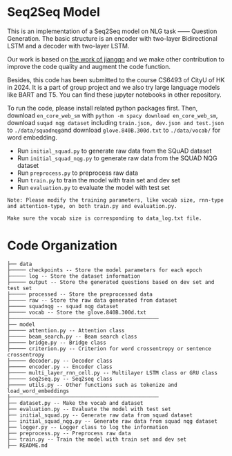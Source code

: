 # Seq2Seq Model

This is an implementation of a Seq2Seq model on NLG task —— Question Generation. The basic structure is an encoder with two-layer Bidirectional LSTM and a decoder with two-layer LSTM.

Our work is based on [the work of jiangqn](https://github.com/jiangqn/natural-question-generation/tree/master) and we make other contribution to improve the code quality and augment the code function.

Besides, this code has been submitted to the course CS6493 of CityU of HK in 2024. It is a part of group project and we also try large language models like BART and T5. You can find these jupyter notebooks in other repository.

To run the code, please install related python packages first. Then, download `en_core_web_sm` with `python -m spacy download en_core_web_sm`, download `suqad nqg dataset` including `train.json, dev.json and test.json` to `./data/squadnqg`and download `glove.840B.300d.txt` to `./data/vocab/` for word embedding. 

+ Run `initial_squad.py` to generate raw data from the SQuAD dataset
+ Run `initial_squad_nqg.py` to generate raw data from the SQUAD NQG dataset
+ Run `preprocess.py` to preprocess raw data
+ Run `train.py` to train the model with train set and dev set
+ Run `evaluation.py` to evaluate the model with test set

`Note: Please modify the training parameters, like vocab size, rnn-type and attention-type, on both train.py and evaluation.py.` 

`Make sure the vocab size is corresponding to data_log.txt file.`

# Code Organization

    ├── data             
    ├───── checkpoints -- Store the model parameters for each epoch
    ├───── log -- Store the dataset information
    ├───── output -- Store the generated questions based on dev set and test set
    ├───── processed -- Store the preprocessed data
    ├───── raw -- Store the raw data generated from dataset
    ├───── squadnqg -- squad nqg dataset
    ├───── vocab -- Store the glove.840B.300d.txt
    ├────────────────────────────────────────────────
    ├── model
    ├───── attention.py -- Attention class
    ├───── beam_search.py -- Beam search class
    ├───── bridge.py -- Bridge class 
    ├───── criterion.py -- Criterion for word crossentropy or sentence crossentropy
    ├───── decoder.py -- Decoder class
    ├───── encoder.py -- Encoder class
    ├───── multi_layer_rnn_cell.py -- Multilayer LSTM class or GRU class
    ├───── seq2seq.py -- Seq2seq class
    ├───── utils.py -- Other functions such as tokenize and load_word_embeddings
    ├────────────────────────────────────────────────
    ├── dataset.py -- Make the vocab and dataset
    ├── evaluation.py -- Evaluate the model with test set
    ├── initial_squad.py -- Generate raw data from squad dataset
    ├── initial_squad_nqg.py -- Generate raw data from squad nqg dataset
    ├── logger.py -- Logger class to log the information
    ├── preprocess.py -- Preprocess raw data
    ├── train.py -- Train the model with train set and dev set
    ├── README.md



